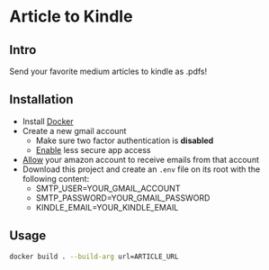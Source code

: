 Article to Kindle
====================

Intro
-----

Send your favorite medium articles to kindle as .pdfs!

Installation
------------

* Install [Docker](https://www.docker.com/get-started)
* Create a new gmail account
  * Make sure two factor authentication is **disabled**
  * [Enable](https://support.google.com/accounts/answer/6010255?hl=en) less secure app access
* [Allow](https://www.amazon.com/gp/help/customer/display.html?nodeId=201974240) your amazon account to receive emails from that account
* Download this project and create an `.env` file on its root with the following content:
  * SMTP_USER=YOUR_GMAIL_ACCOUNT
  * SMTP_PASSWORD=YOUR_GMAIL_PASSWORD
  * KINDLE_EMAIL=YOUR_KINDLE_EMAIL

Usage
------------

```bash
docker build . --build-arg url=ARTICLE_URL
```
